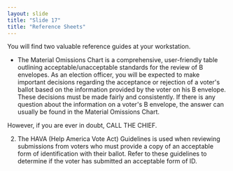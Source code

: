 ```yaml
---
layout: slide
title: "Slide 17"
title: "Reference Sheets"
---
```


You will find two valuable reference guides at your workstation.

- The Material Omissions Chart is a comprehensive, user-friendly table outlining acceptable/unacceptable standards for the review of B envelopes. As an election officer, you will be expected to make important decisions regarding the acceptance or rejection of a voter's ballot based on the information provided by the voter on his B envelope. These decisions must be made fairly and consistently. If there is any question about the information on a voter's B envelope, the answer can usually be found in the Material Omissions Chart.

However, if you are ever in doubt, CALL THE CHIEF.

2. The HAVA (Help America Vote Act) Guidelines is used when reviewing submissions from voters who must provide a copy of an acceptable form of identification with their ballot. Refer to these guidelines to determine if the voter has submitted an acceptable form of ID.